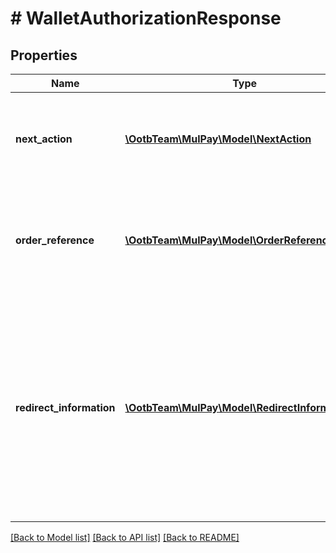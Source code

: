 # # WalletAuthorizationResponse

## Properties

Name | Type | Description | Notes
------------ | ------------- | ------------- | -------------
**next_action** | [**\OotbTeam\MulPay\Model\NextAction**](NextAction.md) | レスポンスを受け取った後の加盟店様側の処理   Pay払いの利用承諾時は必ず&#x60;REDIRECT&#x60;です。 - &#x60;REDIRECT&#x60;：リダイレクトが必要 | [optional]
**order_reference** | [**\OotbTeam\MulPay\Model\OrderReferenceWallet**](OrderReferenceWallet.md) | 支払いリクエストの取引情報     - &#x60;status&#x60;フィールドは必ず&#x60;REQSUCCESS&#x60;です。     - &#x60;chargeType&#x60;フィールドは必ず&#x60;WALLET&#x60;です。 | [optional]
**redirect_information** | [**\OotbTeam\MulPay\Model\RedirectInformation**](RedirectInformation.md) | リダイレクト情報   Pay事業者のWebサイト、モバイルアプリに進むためのリダイレクトの情報です。   &#x60;redirectType&#x60;フィールドは必ず&#x60;WALLET_AUTHORIZE&#x60;です。   お客様のブラウザを&#x60;redirectUrl&#x60;にリダイレクトしてください。   リダイレクトせずに120秒経過すると&#x60;redirectUrl&#x60;は無効となります。 | [optional]

[[Back to Model list]](../../README.md#models) [[Back to API list]](../../README.md#endpoints) [[Back to README]](../../README.md)
